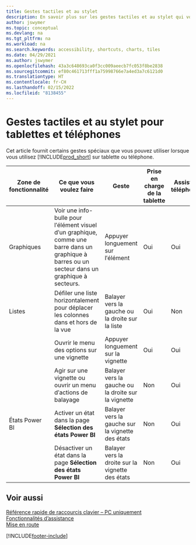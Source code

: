 ```yaml
---
title: Gestes tactiles et au stylet
description: En savoir plus sur les gestes tactiles et au stylet qui vous aident à travailler efficacement avec vos données sur tablettes et téléphones.
author: jswymer
ms.topic: conceptual
ms.devlang: na
ms.tgt_pltfrm: na
ms.workload: na
ms.search.keywords: accessibility, shortcuts, charts, tiles
ms.date: 04/29/2021
ms.author: jswymer
ms.openlocfilehash: 43a3c648693ca0f3cc009aeecb7fc053f8be2838
ms.sourcegitcommit: ef80c461713fff1a75998766e7a4ed3a7c6121d0
ms.translationtype: HT
ms.contentlocale: fr-CH
ms.lasthandoff: 02/15/2022
ms.locfileid: "8138455"
---
```

# <a name="touch-and-pen-gestures-for-tablet-and-phones"></a>Gestes tactiles et au stylet pour tablettes et téléphones 

Cet article fournit certains gestes spéciaux que vous pouvez utiliser lorsque vous utilisez [!INCLUDE[prod_short](includes/prod_short.md)] sur tablette ou téléphone.

|Zone de fonctionnalité|Ce que vous voulez faire|Geste|Prise en charge de la tablette|Assistance téléphonique|
|------------|----------------------|-------|--------------|-------------|
|Graphiques|Voir une info-bulle pour l′élément visuel d′un graphique, comme une barre dans un graphique à barres ou un secteur dans un graphique à secteurs.|Appuyer longuement sur l′élément|Oui|Oui|
|Listes|Défiler une liste horizontalement pour déplacer les colonnes dans et hors de la vue|Balayer vers la gauche ou la droite sur la liste|Oui|Non|
||Ouvrir le menu des options sur une vignette|Appuyer longuement sur la vignette|Oui|Oui|
||Agir sur une vignette ou ouvrir un menu d′actions de balayage |Balayer vers la gauche ou la droite sur la vignette|Non|Oui|
|États Power BI|Activer un état dans la page **Sélection des états Power BI** |Balayer vers la gauche sur la vignette des états|Non|Oui|
||Désactiver un état dans la page **Sélection des états Power BI** |Balayer vers la droite sur la vignette des états|Non|Oui|

<!-- ## Charts

Business Central built-in charts display useful information about business data and KPIs. You can get additional information about the data by using the tooltips that are available on top of the data. To access a tooltip, tap and hold or hover over the data.

-->

## <a name="see-also"></a>Voir aussi

[Référence rapide de raccourcis clavier – PC uniquement](keyboard-shortcuts-cheatsheet.md)  
[Fonctionnalités d’assistance](ui-accessibility.md)  
[Mise en route](product-get-started.md)  

[!INCLUDE[footer-include](includes/footer-banner.md)]